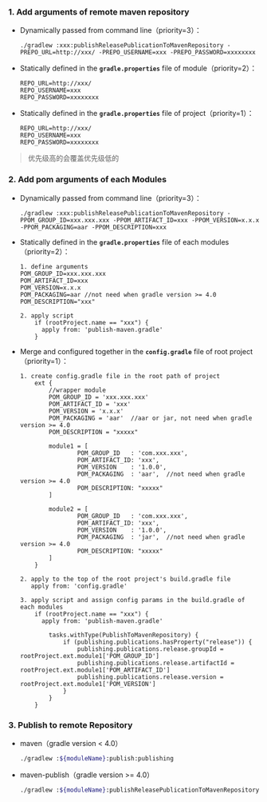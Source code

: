 ### 1. Add arguments of remote maven repository 

* Dynamically passed from command line（priority=3）：

  ```
  ./gradlew :xxx:publishReleasePublicationToMavenRepository -PREPO_URL=http://xxx/ -PREPO_USERNAME=xxx -PREPO_PASSWORD=xxxxxxxx
  ```

* Statically defined in the **`gradle.properties`** file of module（priority=2）：

  ```
  REPO_URL=http://xxx/
  REPO_USERNAME=xxx
  REPO_PASSWORD=xxxxxxxx
  ```

* Statically defined in the **`gradle.properties`** file of project（priority=1）：

  ```
  REPO_URL=http://xxx/
  REPO_USERNAME=xxx
  REPO_PASSWORD=xxxxxxxx
  ```
> 优先级高的会覆盖优先级低的

### 2. Add pom arguments of each Modules

* Dynamically passed from command line（priority=3）：

  ```
  ./gradlew :xxx:publishReleasePublicationToMavenRepository -PPOM_GROUP_ID=xxx.xxx.xxx -PPOM_ARTIFACT_ID=xxx -PPOM_VERSION=x.x.x -PPOM_PACKAGING=aar -PPOM_DESCRIPTION=xxx
  ```
  
* Statically defined in the **`gradle.properties`** file of each modules（priority=2）：

  ```
  1. define arguments
  POM_GROUP_ID=xxx.xxx.xxx
  POM_ARTIFACT_ID=xxx
  POM_VERSION=x.x.x
  POM_PACKAGING=aar //not need when gradle version >= 4.0
  POM_DESCRIPTION="xxx"
  
  2. apply script
      if (rootProject.name == "xxx") {
      	apply from: 'publish-maven.gradle'
      }
  ```
  
* Merge and configured together in the **`config.gradle`** file of root project（priority=1）：

  ```
  1. create config.gradle file in the root path of project
      ext {
          //wrapper module
          POM_GROUP_ID = 'xxx.xxx.xxx'
          POM_ARTIFACT_ID = 'xxx'
          POM_VERSION = 'x.x.x'
          POM_PACKAGING = 'aar'  //aar or jar, not need when gradle version >= 4.0
          POM_DESCRIPTION = "xxxxx"
  
          module1 = [
                  POM_GROUP_ID   : 'com.xxx.xxx',
                  POM_ARTIFACT_ID: 'xxx',
                  POM_VERSION    : '1.0.0',
                  POM_PACKAGING  : 'aar',  //not need when gradle version >= 4.0
                  POM_DESCRIPTION: "xxxxx"
          ]
  
          module2 = [
                  POM_GROUP_ID   : 'com.xxx.xxx',
                  POM_ARTIFACT_ID: 'xxx',
                  POM_VERSION    : '1.0.0',
                  POM_PACKAGING  : 'jar',  //not need when gradle version >= 4.0
                  POM_DESCRIPTION: "xxxxx"
          ]
      }
      
  2. apply to the top of the root project's build.gradle file
     apply from: 'config.gradle'
     
  3. apply script and assign config params in the build.gradle of each modules
      if (rootProject.name == "xxx") {
      	apply from: 'publish-maven.gradle'
  
          tasks.withType(PublishToMavenRepository) {
              if (publishing.publications.hasProperty("release")) {
                  publishing.publications.release.groupId = rootProject.ext.module1['POM_GROUP_ID']
                  publishing.publications.release.artifactId = rootProject.ext.module1['POM_ARTIFACT_ID']
                  publishing.publications.release.version = rootProject.ext.module1['POM_VERSION']
              }
          }
      }
  ```

### 3. Publish to remote Repository

   * maven（gradle version < 4.0）

     ``` bash
     ./gradlew :${moduleName}:publish:publishing
     ```

   * maven-publish（gradle version >= 4.0）

     ``` bash
     ./gradlew :${moduleName}:publishReleasePublicationToMavenRepository
     ```

